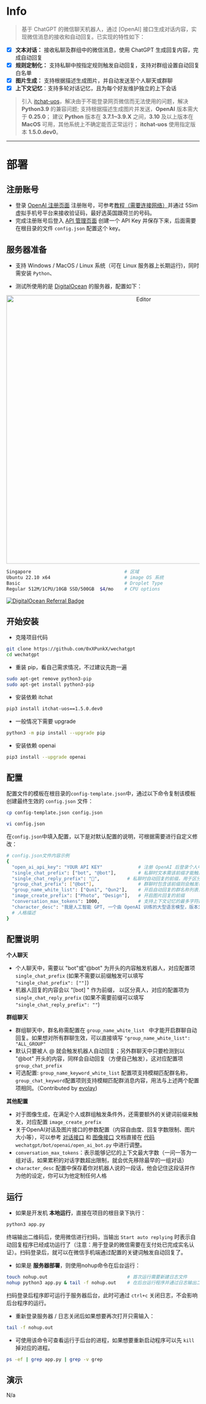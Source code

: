 # Info

> 基于 ChatGPT 的微信聊天机器人，通过 [OpenAI] 接口生成对话内容，实现微信消息的接收和自动回复。已实现的特性如下：

- [x] **文本对话：** 接收私聊及群组中的微信消息，使用 ChatGPT 生成回复内容，完成自动回复
- [x] **规则定制化：** 支持私聊中按指定规则触发自动回复，支持对群组设置自动回复白名单
- [x] **图片生成：** 支持根据描述生成图片，并自动发送至个人聊天或群聊
- [x] **上下文记忆**：支持多轮对话记忆，且为每个好友维护独立的上下会话

>引入 [itchat-uos](https://github.com/why2lyj/ItChat-UOS)，解决由于不能登录网页微信而无法使用的问题，解决 **Python3.9** 的兼容问题;
支持根据描述生成图片并发送，**OpenAI** 版本需大于 **0.25.0**；
建议 **Python** 版本在 **3.7.1~3.9.X** 之间，**3.10** 及以上版本在 **MacOS** 可用，其他系统上不确定能否正常运行；
**itchat-uos** 使用指定版本 **1.5.0.dev0**。

---

# 部署

## 注册账号

- 登录 [OpenAI 注册页面](https://beta.openai.com/signup) 注册账号，可参考[教程（需要连接网络）](https://mirror.xyz/0x8869a2E79c1A792fD4f3c041978568aDd4D20857/5HtM3r8395wzdbxFh4ayhxiqPuGqIEkvgTwCWcMzYXQ)并通过 5Sim 虚拟手机号平台来接收验证码，最好选英国跟荷兰的号码。
- 完成注册账号后登入 [API 管理页面](https://beta.openai.com/account/api-keys) 创建一个 API Key 并保存下来，后面需要在根目录的文件 `config.json` 配置这个 key。


## 服务器准备

- 支持 Windows / MacOS / Linux 系统（可在 Linux 服务器上长期运行)，同时需安装 `Python`、


- 测试所使用的是 [DigitalOcean](https://m.do.co/c/9de664fa6fad) 的服务器，配置如下：


<div align="center">
	<img src="/../main/doc/image/digitalocean.png" alt="Editor" width="700">
</div>

```bash
Singapore                                  # 区域
Ubuntu 22.10 x64                           # image OS 系统
Basic                                      # Droplet Type
Regular 512M/1CPU/10GB SSD/500GB  $4/mo    # CPU options
```

[![DigitalOcean Referral Badge](https://web-platforms.sfo2.cdn.digitaloceanspaces.com/WWW/Badge%201.svg)](https://www.digitalocean.com/?refcode=9de664fa6fad&utm_campaign=Referral_Invite&utm_medium=Referral_Program&utm_source=badge)

## 开始安装

- 克隆项目代码
```bash
git clone https://github.com/0xXPunkX/wechatgpt
cd wechatgpt
```

- 重装 pip，看自己需求情况，不过建议先跑一遍
```bash
sudo apt-get remove python3-pip
sudo apt-get install python3-pip
```

- 安装依赖 itchat
```bash
pip3 install itchat-uos==1.5.0.dev0
```

- 一般情况下需要 upgrade
```bash
python3 -m pip install --upgrade pip
```

- 安装依赖 openai
```bash
pip3 install --upgrade openai
```


## 配置

配置文件的模板在根目录的`config-template.json`中，通过以下命令复制该模板创建最终生效的 `config.json` 文件：

```bash
cp config-template.json config.json

vi config.json
```

在`config.json`中填入配置，以下是对默认配置的说明，可根据需要进行自定义修改：

```bash
# config.json文件内容示例
{ 
  "open_ai_api_key": "YOUR API KEY"             # 注册 OpenAI 后登录个人中心获取
  "single_chat_prefix": ["bot", "@bot"],        # 私聊时文本需该前缀才能触发机器人回复
  "single_chat_reply_prefix": "🤖️",          # 私聊时自动回复的前缀，用于区分真人
  "group_chat_prefix": ["@bot"],                # 群聊时包含该前缀则会触发机器人回复
  "group_name_white_list": ["Qun1", "Qun2"],    # 开启自动回复的群名称列表，请修改为群名，或者直接使用 ALL_GROUP 解除限制
  "image_create_prefix": ["Photo", "Design"],   # 开启图片回复的前缀
  "conversation_max_tokens": 1000,              # 支持上下文记忆的最多字符数，超过了会删除最早的信息
  "character_desc": "我是人工智能 GPT, 一个由 OpenAI 训练的大型语言模型，版本为 GPT-3, 目前支持对话、搜索、画图。"
  # 人格描述
}
```
## 配置说明

**个人聊天**

+ 个人聊天中，需要以 "bot"或"@bot" 为开头的内容触发机器人，对应配置项 `single_chat_prefix` (如果不需要以前缀触发可以填写  `"single_chat_prefix": [""]`)
+ 机器人回复的内容会以 "[bot] " 作为前缀， 以区分真人，对应的配置项为 `single_chat_reply_prefix` (如果不需要前缀可以填写 `"single_chat_reply_prefix": ""`)

**群组聊天**

+ 群组聊天中，群名称需配置在 `group_name_white_list ` 中才能开启群聊自动回复。如果想对所有群聊生效，可以直接填写 `"group_name_white_list": "ALL_GROUP"`
+ 默认只要被人 @ 就会触发机器人自动回复；另外群聊天中只要检测到以 "@bot" 开头的内容，同样会自动回复（方便自己触发），这对应配置项 `group_chat_prefix`
+ 可选配置: `group_name_keyword_white_list` 配置项支持模糊匹配群名称，`group_chat_keyword`配置项则支持模糊匹配群消息内容，用法与上述两个配置项相同。（Contributed by [evolay](https://github.com/evolay))

**其他配置**

+ 对于图像生成，在满足个人或群组触发条件外，还需要额外的关键词前缀来触发，对应配置 `image_create_prefix `
+ 关于OpenAI对话及图片接口的参数配置（内容自由度、回复字数限制、图片大小等），可以参考 [对话接口](https://beta.openai.com/docs/api-reference/completions) 和 [图像接口](https://beta.openai.com/docs/api-reference/completions)  文档直接在 [代码](https://github.com/0xXPunkX/wechatgpt/blob/main/bot/openai/open_ai_bot.py) `wechatgpt/bot/openai/open_ai_bot.py` 中进行调整。
+ `conversation_max_tokens`：表示能够记忆的上下文最大字数（一问一答为一组对话，如果累积的对话字数超出限制，就会优先移除最早的一组对话）
+ `character_desc` 配置中保存着你对机器人说的一段话，他会记住这段话并作为他的设定，你可以为他定制任何人格


## 运行

- 如果是开发机 **本地运行**，直接在项目的根目录下执行：

```bash
python3 app.py
```

终端输出二维码后，使用微信进行扫码，当输出 `Start auto replying` 时表示自动回复程序已经成功运行了（注意：用于登录的微信需要在支付处已完成实名认证）。扫码登录后，就可以在微信手机端通过配置的关键词触发自动回复了。


- 如果是 **服务器部署**，则使用nohup命令在后台运行：

```bash
touch nohup.out                             # 首次运行需要新建日志文件
nohup python3 app.py & tail -f nohup.out    # 在后台运行程序并通过日志输出二维码
```
扫码登录后程序即可运行于服务器后台，此时可通过 `ctrl+c` 关闭日志，不会影响后台程序的运行。

- 重新登录服务器 / 日志关闭后如果想要再次打开只需输入：

```bash
tail -f nohup.out
```

- 可使用该命令可查看运行于后台的进程，如果想要重新启动程序可以先 `kill` 掉对应的进程。

```bash
ps -ef | grep app.py | grep -v grep
```



## 演示
N/a
